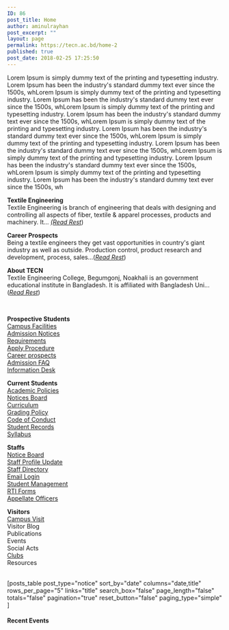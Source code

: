 ```yaml
---
ID: 86
post_title: Home
author: aminulrayhan
post_excerpt: ""
layout: page
permalink: https://tecn.ac.bd/home-2
published: true
post_date: 2018-02-25 17:25:50
---
```

Lorem Ipsum is simply dummy text of the printing and typesetting industry. Lorem Ipsum has been the industry's standard dummy text ever since the 1500s, whLorem Ipsum is simply dummy text of the printing and typesetting industry. Lorem Ipsum has been the industry's standard dummy text ever since the 1500s, whLorem Ipsum is simply dummy text of the printing and typesetting industry. Lorem Ipsum has been the industry's standard dummy text ever since the 1500s, whLorem Ipsum is simply dummy text of the printing and typesetting industry. Lorem Ipsum has been the industry's standard dummy text ever since the 1500s, whLorem Ipsum is simply dummy text of the printing and typesetting industry. Lorem Ipsum has been the industry's standard dummy text ever since the 1500s, whLorem Ipsum is simply dummy text of the printing and typesetting industry. Lorem Ipsum has been the industry's standard dummy text ever since the 1500s, whLorem Ipsum is simply dummy text of the printing and typesetting industry. Lorem Ipsum has been the industry's standard dummy text ever since the 1500s, wh			
		<p><strong>Textile Engineering</strong><br />Textile Engineering is branch of engineering that deals with designing and controlling all aspects of fiber, textile &amp; apparel processes, products and machinery. It... <a href="https://tecn.ac.bd/admission/textile-education-bangladesh/"><em>(Read Rest</em></a>)</p><p><strong>Career Prospects</strong><br />Being a textile engineers they get vast opportunities in country's giant industry as well as outside. Production control, product research and development, process, sales...(<a href="https://tecn.ac.bd/admission/career-prospects/"><em>Read Rest</em></a>)</p><p><strong>About TECN</strong><br />Textile Engineering College, Begumgonj, Noakhali is an government educational institute in Bangladesh. It is affiliated with Bangladesh Uni...(<a href="https://tecn.ac.bd/about/"><em>Read Rest</em></a>)</p>		
		<p><strong>Prospective Students</strong><br /> <a href="https://tecn.ac.bd/about/facilities/">Campus Facilities</a><br /> <a href="https://tecn.ac.bd/admission/notices/">Admission Notices</a><br /> <a href="https://tecn.ac.bd/admission/requirements/">Requirements</a><br /> <a href="https://tecn.ac.bd/admission/apply-procedure/">Apply Procedure</a><br /> <a href="https://tecn.ac.bd/admission/career-prospects/">Career prospects</a><br /> <a href="https://tecn.ac.bd/admission/faqs/">Admission FAQ</a><br /> <a href="https://tecn.ac.bd/admission/information-desk/">Information Desk</a></p><p><strong>Current Students</strong><br /><a href="https://tecn.ac.bd/academic/academic-information-policies/">Academic Policies</a><br /><a href="https://tecn.ac.bd/notices/">Notices Board</a><br /><a href="https://tecn.ac.bd/academic/curriculum/">Curriculum</a><br /><a href="https://tecn.ac.bd/academic/grading-policy/">Grading Policy</a><br /><a href="https://tecn.ac.bd/academic/student-code-conduct/">Code of Conduct</a><br /><a href="https://tecn.ac.bd/academic/student-records/">Student Records</a><br /><a href="https://tecn.ac.bd/academic/syllabus/">Syllabus</a></p><p><strong>Staffs</strong><br /><a href="/about/notices">Notice Board</a><br /><a href="#">Staff Profile Update</a><br /><a href="#">Staff Directory</a><br /><a href="#">Email Login</a><br /><a href="#">Student Management</a><br /><a href="#" target="_blank" rel="noopener noreferrer">RTI Forms</a><br /><a href="#" target="_blank" rel="noopener noreferrer">Appellate Officers</a></p><p><strong>Visitors</strong><br /><a href="#">Campus Visit</a><br />Visitor Blog<br />Publications<br />Events<br />Social Acts<br /><a href="https://tecn.ac.bd/campus/group-and-clubs/">Clubs</a><br />Resources</p>		
		[posts_table post_type="notice" sort_by="date" columns="date,title" rows_per_page="5" links="title"
search_box="false"
page_length="false"
totals="false"
pagination="true"
reset_button="false"
paging_type="simple"
]		
			<h4>Recent Events</h4>